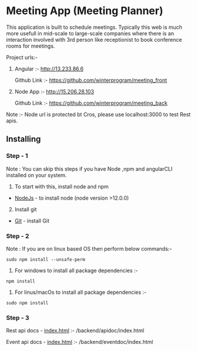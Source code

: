 # Meeting App (Meeting Planner) 

This application is built to schedule meetings. Typically this web is much more usefull in mid-scale to large-scale companies where there is an interaction involved with 3rd person like receptionist to book conference rooms for meetings. 

Project urls:-

1) Angular :- http://13.233.86.6

   Github Link :- https://github.com/winterprogram/meeting_front

2) Node App :- http://15.206.28.103

    Github Link :- https://github.com/winterprogram/meeting_back

Note :- Node url is protected bt Cros, please use localhost:3000 to test Rest apis.

## Installing

### Step - 1

Note : You can skip this steps if you have Node ,npm and angularCLI installed on your system.
 
1) To start with this, install node and npm

* [NodeJs](https://nodejs.org/en/) -  to install node (node version >12.0.0)

2) Install git 


* [Git](https://git-scm.com/book/en/v2/Getting-Started-Installing-Git) -  install Git

### Step - 2

Note : If you are on linux based OS then perform below commands:-

```
sudo npm install --unsafe-perm
```
1) For windows to install all package dependencies :- 

```
npm install 
```
1) For linus/macOs to install all package dependencies :- 

```
sudo npm install 
```
### Step - 3 

Rest api docs -  [index.html](/backend/apidoc/index.html) :- /backend/apidoc/index.html

Event api docs -  [index.html](/backend/eventdoc/index.html) :- /backend/eventdoc/index.html


